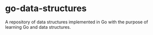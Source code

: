 # go-data-structures

A repository of data structures implemented in Go with the
purpose of learning Go and data structures.
